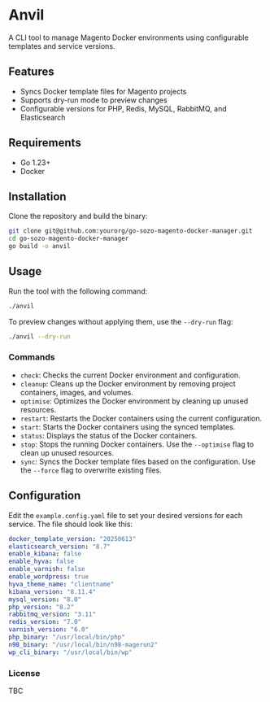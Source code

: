 # Anvil

A CLI tool to manage Magento Docker environments using configurable templates and service versions.

## Features

- Syncs Docker template files for Magento projects
- Supports dry-run mode to preview changes
- Configurable versions for PHP, Redis, MySQL, RabbitMQ, and Elasticsearch

## Requirements

- Go 1.23+
- Docker

## Installation

Clone the repository and build the binary:

```sh
git clone git@github.com:yourorg/go-sozo-magento-docker-manager.git
cd go-sozo-magento-docker-manager
go build -o anvil
```

## Usage

Run the tool with the following command:

```sh
./anvil
```

To preview changes without applying them, use the `--dry-run` flag:

```sh
./anvil --dry-run
```

### Commands

- `check`: Checks the current Docker environment and configuration.
- `cleanup`: Cleans up the Docker environment by removing project containers, images, and volumes.
- `optimise`: Optimizes the Docker environment by cleaning up unused resources.
- `restart`: Restarts the Docker containers using the current configuration.
- `start`: Starts the Docker containers using the synced templates.
- `status`: Displays the status of the Docker containers.
- `stop`: Stops the running Docker containers. Use the `--optimise` flag to clean up unused resources.
- `sync`: Syncs the Docker template files based on the configuration. Use the `--force` flag to overwrite existing files.


## Configuration

Edit the `example.config.yaml` file to set your desired versions for each service. The file should look like this:

```yaml
docker_template_version: "20250613"
elasticsearch_version: "8.7"
enable_kibana: false
enable_hyva: false
enable_varnish: false
enable_wordpress: true
hyva_theme_name: "clientname"
kibana_version: "8.11.4"
mysql_version: "8.0"
php_version: "8.2"
rabbitmq_version: "3.11"
redis_version: "7.0"
varnish_version: "6.0"
php_binary: "/usr/local/bin/php"
n98_binary: "/usr/local/bin/n98-magerun2"
wp_cli_binary: "/usr/local/bin/wp"
```

### License

TBC
